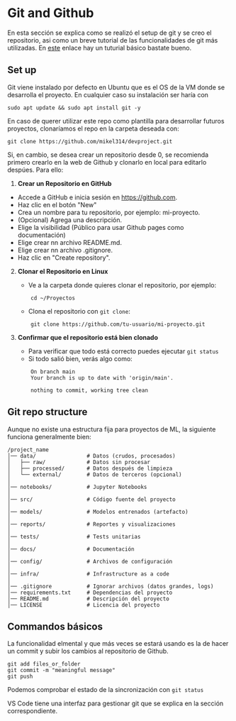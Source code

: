 # Git and Github

En esta sección se explica como se realizó el setup de git y se creo el repositorio, asi como un breve tutorial de las funcionalidades de git más utilizadas.
En [este](https://product.hubspot.com/blog/git-and-github-tutorial-for-beginners) enlace hay un tuturial básico bastate bueno.

## Set up

Git viene instalado por defecto en Ubuntu que es el OS de la VM donde se desarrolla el proyecto. En cualquier caso su instalación ser haría con

```console
sudo apt update && sudo apt install git -y
```

En caso de querer utilizar este repo como plantilla para desarrollar futuros proyectos, clonaríamos el repo en la carpeta deseada con:

```console
git clone https://github.com/mikel314/devproject.git
```

Si, en cambio, se desea crear un repositorio desde 0, se recomienda primero crearlo en la web de Github y clonarlo en local para editarlo despúes. Para ello:

1. **Crear un Repositorio en GitHub**

- Accede a GitHub e inicia sesión en https://github.com.
- Haz clic en el botón "New"
- Crea un nombre para tu repositorio, por ejemplo: mi-proyecto.
- (Opcional) Agrega una descripción.
- Elige la visibilidad (Público para usar Github pages como documentación)
- Elige crear nn archivo README.md.
- Elige crear nn archivo .gitignore.
- Haz clic en "Create repository".

2. **Clonar el Repositorio en Linux**

   - Ve a la carpeta donde quieres clonar el repositorio, por ejemplo:

   ```console
       cd ~/Proyectos
   ```

   - Clona el repositorio con `git clone`:

   ```console
       git clone https://github.com/tu-usuario/mi-proyecto.git
   ```

3. **Confirmar que el repositorio está bien clonado**

   - Para verificar que todo está correcto puedes ejecutar `git status`
   - Si todo salió bien, verás algo como:

   ```console
       On branch main
       Your branch is up to date with 'origin/main'.

       nothing to commit, working tree clean
   ```

## Git repo structure

Aunque no existe una estructura fija para proyectos de ML, la siguiente funciona generalmente bien:

```
/project_name
│── data/                # Datos (crudos, procesados)
│   ├── raw/             # Datos sin procesar
│   ├── processed/       # Datos después de limpieza
│   └── external/        # Datos de terceros (opcional)
│
│── notebooks/           # Jupyter Notebooks
│
│── src/                 # Código fuente del proyecto
│
│── models/              # Modelos entrenados (artefacto)
│
│── reports/             # Reportes y visualizaciones
│
│── tests/               # Tests unitarias
│
│── docs/                # Documentación
│
│── config/              # Archivos de configuración
│
│── infra/               # Infrastructure as a code
│
│── .gitignore           # Ignorar archivos (datos grandes, logs)
│── requirements.txt     # Dependencias del proyecto
│── README.md            # Descripción del proyecto
│── LICENSE              # Licencia del proyecto

```

## Commandos básicos

La funcionalidad elmental y que más veces se estará usando es la de hacer un commit y subir los cambios al repositorio de Github.

```console
git add files_or_folder
git commit -m "meaningful message"
git push
```

Podemos comprobar el estado de la sincronización con `git status`

VS Code tiene una interfaz para gestionar git que se explica en la sección correspondiente.
